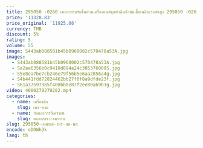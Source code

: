 ```yaml
---
title: 295050 -0260 เหมาะสําหรับชิ้นส่วนเครื่องยนต์ชุดหัวฉีดน้ํามันเชื้อเพลิงแรงดันสูง 295050 -0260
price: '11328.83'
price_original: '11925.08'
currency: THB
discount: 5%
rating: 5
volume: 55
image: S443ab088581b45b0960002c570478a53A.jpg
images:
  - S443ab088581b45b0960002c570478a53A.jpg
  - Sa2aa6356b0c9410d894a24c305376009S.jpg
  - S5e8ea7be7cb246e79f56b5e6aa2856a4g.jpg
  - S4b441fdd72824462bb27f0f8a9dfde23f.jpg
  - S61a37597385f408bb8e87f2ee80a69b3g.jpg
video: 4000270270282.mp4
categories:
  - name: เครื่องมือ
    slug: เคร-องม
  - name: วัดและการวิเคราะห์
    slug: ดและการว-เคราะห
slug: 295050-เหมาะส-าหร-บช-นส
encode: oDOWh3k
lang: th
---
```

  